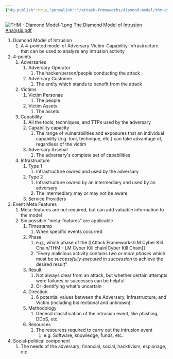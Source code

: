 ```yaml
---
{"dg-publish":true,"permalink":"/attack-frameworks/diamond-model/thm-diamond-model/"}
---
```


![THM - Diamond Model-1.png](/img/user/Attachments/THM%20-%20Diamond%20Model-1.png)
[The Diamond Model of Intrusion Analysis.pdf](https://www.activeresponse.org/wp-content/uploads/2013/07/diamond.pdf)
1. Diamond Model of Intrusion
	1. A 4-pointed model of Adversary-Victim-Capability-Infrastructure that can be used to analyze any intrusion activity
2. 4-points
	1. Adversaries
		1. Adversary Operator
			1. The hacker/person/people conducting the attack
		2. Adversary Customer
			1. The entity which stands to benefit from the attack
	2. Victims
		1. Victim Personae
			1. The people
		2. Victim Assets
			1. The assets
	3. Capability
		1. All the tools, techniques, and TTPs used by the adversary
		2. Capability capacity
			1. The range of vulnerabilities and exposures that an individual capability (e.g. tool, technique, etc.) can take advantage of, regardless of the victim
		3. Adversary Arsenal
			1. The adversary's complete set of capabilities
	4. Infrastructure
		1. Type 1
			1. Infrastructure owned and used by the adversary
		2. Type 2
			1. Infrastructure owned by an intermediary and used by an adversary
			2. The intermediary may or may not be aware
		3. Service Providers
3. Event Meta Features
	1. Meta-features are not required, but can add valuable information to the model
	2. Six possible "meta-features" are applicable
		1. Timestamp
			1. When specific events occurred
		2. Phase
			1. e.g., which phase of the [[Attack Frameworks/LM Cyber Kill Chain/THM - LM Cyber Kill chain\|Cyber Kill Chain]]
			2. "Every malicious activity contains *two or more phases* which must be *successfully executed in succession* to achieve the desired result"
		3. Result
			1. Not always clear from an attack, but whether certain attempts were failures or successes can be helpful
			2. Or identifying what's uncertain
		4. Direction
			1. 6 potential values between the Adversary, Infrastructure, and Victim (including bidirectional and unknown)
		5. Methodology
			1. General classification of the intrusion event, like phishing, DDoS, etc.
		6. Resources
			1. The resources required to carry out the intrusion event
				1. e.g. Software, knowledge, funds, etc.
4. Social-political component
	1. The needs of the adversary; financial, social, hacktivism, espionage, etc.
